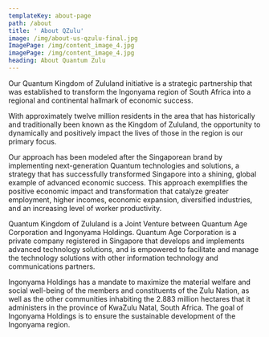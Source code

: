 ```yaml
---
templateKey: about-page
path: /about
title: ' About QZulu'
image: /img/about-us-qzulu-final.jpg
ImagePage: /img/content_image_4.jpg
imagePage: /img/content_image_4.jpg
heading: About Quantum Zulu
---
```

Our Quantum Kingdom of Zululand initiative is a strategic partnership that was established to transform the Ingonyama region of South Africa into a regional and continental hallmark of economic success.

With approximately twelve million residents in the area that has historically and traditionally been known as the Kingdom of Zululand, the opportunity to dynamically and positively impact the lives of those in the region is our primary focus.

Our approach has been modeled after the Singaporean brand by implementing next-generation Quantum technologies and solutions, a strategy that has successfully transformed Singapore into a shining, global example of advanced economic success.  This approach exemplifies the positive economic impact and transformation that catalyze greater employment, higher incomes, economic expansion, diversified industries, and an increasing level of worker productivity.

Quantum Kingdom of Zululand is a Joint Venture between Quantum Age Corporation and Ingonyama Holdings.  Quantum Age Corporation is a private company registered in Singapore that develops and implements advanced technology solutions, and is empowered to facilitate and manage the technology solutions with other information technology and communications partners.

Ingonyama Holdings has a mandate to maximize the material welfare and social well-being of the members and constituents of the Zulu Nation, as well as the other communities inhabiting the 2.883 million hectares that it administers in the province of KwaZulu Natal, South Africa.  The goal of Ingonyama Holdings is to ensure the sustainable development of the Ingonyama region.